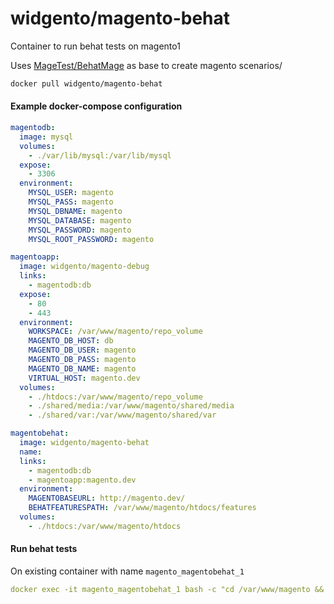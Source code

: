 # widgento/magento-behat
Container to run behat tests on magento1

Uses [MageTest/BehatMage](https://github.com/MageTest/BehatMage) as base to create magento scenarios/

```bash
docker pull widgento/magento-behat
```

#### Example docker-compose configuration

```yaml
magentodb:
  image: mysql
  volumes:
    - ./var/lib/mysql:/var/lib/mysql
  expose:
    - 3306
  environment:
    MYSQL_USER: magento
    MYSQL_PASS: magento
    MYSQL_DBNAME: magento
    MYSQL_DATABASE: magento
    MYSQL_PASSWORD: magento
    MYSQL_ROOT_PASSWORD: magento

magentoapp:
  image: widgento/magento-debug
  links:
    - magentodb:db
  expose:
    - 80
    - 443
  environment:
    WORKSPACE: /var/www/magento/repo_volume
    MAGENTO_DB_HOST: db
    MAGENTO_DB_USER: magento
    MAGENTO_DB_PASS: magento
    MAGENTO_DB_NAME: magento
    VIRTUAL_HOST: magento.dev
  volumes:
    - ./htdocs:/var/www/magento/repo_volume
    - ./shared/media:/var/www/magento/shared/media
    - ./shared/var:/var/www/magento/shared/var

magentobehat:
  image: widgento/magento-behat
  name: 
  links:
    - magentodb:db
    - magentoapp:magento.dev
  environment:
    MAGENTOBASEURL: http://magento.dev/
    BEHATFEATURESPATH: /var/www/magento/htdocs/features
  volumes:
    - ./htdocs:/var/www/magento/htdocs
```

#### Run behat tests

On existing container with name `magento_magentobehat_1`

```yaml
docker exec -it magento_magentobehat_1 bash -c "cd /var/www/magento && ./bin/behat"
```
